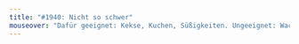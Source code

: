 ```yaml
---
title: "#1940: Nicht so schwer"
mouseover: "Dafür geeignet: Kekse, Kuchen, Süßigkeiten. Ungeeignet: Wachsmalstifte."
---
```


